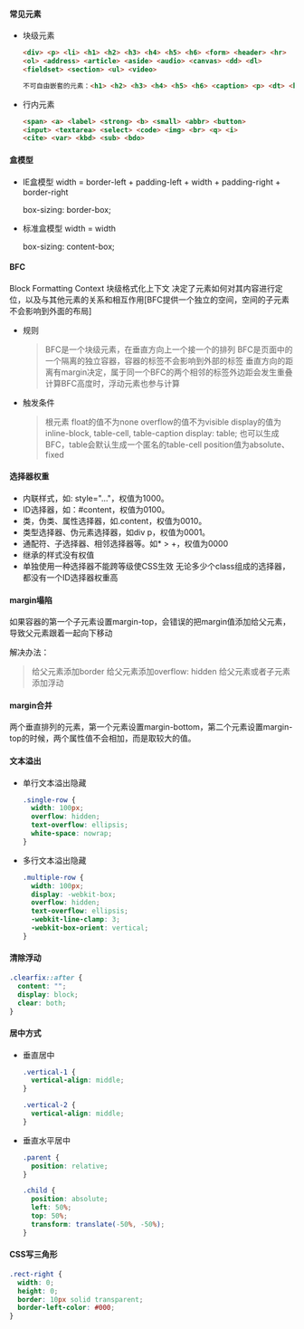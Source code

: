 #### 常见元素

- 块级元素

  ```html
  <div> <p> <li> <h1> <h2> <h3> <h4> <h5> <h6> <form> <header> <hr>
  <ol> <address> <article> <aside> <audio> <canvas> <dd> <dl>
  <fieldset> <section> <ul> <video>

  不可自由嵌套的元素：<h1> <h2> <h3> <h4> <h5> <h6> <caption> <p> <dt> <hr>
  ```

- 行内元素

  ```html
  <span> <a> <label> <strong> <b> <small> <abbr> <button>
  <input> <textarea> <select> <code> <img> <br> <q> <i>
  <cite> <var> <kbd> <sub> <bdo>
  ```

#### 盒模型

- IE盒模型
  width = border-left + padding-left + width + padding-right + border-right

  box-sizing: border-box;

- 标准盒模型
  width = width

  box-sizing: content-box;

#### BFC

Block Formatting Context   块级格式化上下文
决定了元素如何对其内容进行定位，以及与其他元素的关系和相互作用[BFC提供一个独立的空间，空间的子元素不会影响到外面的布局]

- 规则
  >BFC是一个块级元素，在垂直方向上一个接一个的排列
  >BFC是页面中的一个隔离的独立容器，容器的标签不会影响到外部的标签
  >垂直方向的距离有margin决定，属于同一个BFC的两个相邻的标签外边距会发生重叠
  >计算BFC高度时，浮动元素也参与计算

- 触发条件
  >根元素
  >float的值不为none
  >overflow的值不为visible
  >display的值为inline-block, table-cell, table-caption
  >display: table; 也可以生成BFC，table会默认生成一个匿名的table-cell
  >position值为absolute、fixed

#### 选择器权重

- 内联样式，如: style="..."，权值为1000。
- ID选择器，如：#content，权值为0100。
- 类，伪类、属性选择器，如.content，权值为0010。
- 类型选择器、伪元素选择器，如div p，权值为0001。
- 通配符、子选择器、相邻选择器等。如* > +，权值为0000
- 继承的样式没有权值
- 单独使用一种选择器不能跨等级使CSS生效
  无论多少个class组成的选择器，都没有一个ID选择器权重高

#### margin塌陷

如果容器的第一个子元素设置margin-top，会错误的把margin值添加给父元素，导致父元素跟着一起向下移动

解决办法：
>给父元素添加border
>给父元素添加overflow: hidden
>给父元素或者子元素添加浮动

#### margin合并

两个垂直排列的元素，第一个元素设置margin-bottom，第二个元素设置margin-top的时候，两个属性值不会相加，而是取较大的值。

#### 文本溢出

- 单行文本溢出隐藏

  ```css
  .single-row {
    width: 100px;
    overflow: hidden;
    text-overflow: ellipsis;
    white-space: nowrap;
  }
  ```

- 多行文本溢出隐藏

  ```css
  .multiple-row {
    width: 100px;
    display: -webkit-box;
    overflow: hidden;
    text-overflow: ellipsis;
    -webkit-line-clamp: 3;
    -webkit-box-orient: vertical;
  }
  ```

#### 清除浮动

```css
.clearfix::after {
  content: "";
  display: block;
  clear: both;
}
```

#### 居中方式

- 垂直居中

  ```css
  .vertical-1 {
    vertical-align: middle;
  }

  .vertical-2 {
    vertical-align: middle;
  }
  ```

- 垂直水平居中

  ```css
  .parent {
    position: relative;
  }

  .child {
    position: absolute;
    left: 50%;
    top: 50%;
    transform: translate(-50%, -50%);
  }
  ```

#### CSS写三角形

```css
.rect-right {
  width: 0;
  height: 0;
  border: 10px solid transparent;
  border-left-color: #000;
}
```
